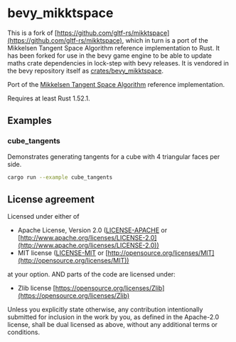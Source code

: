 # bevy_mikktspace

This is a fork of [https://github.com/gltf-rs/mikktspace](https://github.com/gltf-rs/mikktspace), which in turn is a port of the Mikkelsen Tangent Space Algorithm reference implementation to Rust. It has been forked for use in the bevy game engine to be able to update maths crate dependencies in lock-step with bevy releases. It is vendored in the bevy repository itself as [crates/bevy_mikktspace](https://github.com/bevyengine/bevy/tree/main/crates/bevy_mikktspace).

Port of the [Mikkelsen Tangent Space Algorithm](https://en.blender.org/index.php/Dev:Shading/Tangent_Space_Normal_Maps) reference implementation.

Requires at least Rust 1.52.1.

## Examples

### cube_tangents

Demonstrates generating tangents for a cube with 4 triangular faces per side.

```sh
cargo run --example cube_tangents
```

## License agreement

Licensed under either of

* Apache License, Version 2.0
  ([LICENSE-APACHE](LICENSE-APACHE) or [http://www.apache.org/licenses/LICENSE-2.0](http://www.apache.org/licenses/LICENSE-2.0))
* MIT license
  ([LICENSE-MIT](LICENSE-MIT) or [http://opensource.org/licenses/MIT](http://opensource.org/licenses/MIT))

at your option. AND parts of the code are licensed under:

* Zlib license
  [https://opensource.org/licenses/Zlib](https://opensource.org/licenses/Zlib)

Unless you explicitly state otherwise, any contribution intentionally submitted
for inclusion in the work by you, as defined in the Apache-2.0 license, shall be
dual licensed as above, without any additional terms or conditions.
